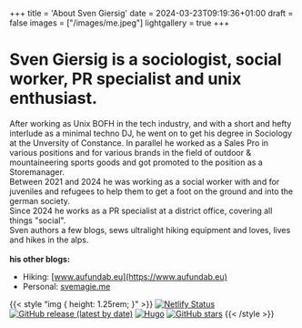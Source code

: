 +++
title = 'About Sven Giersig'
date = 2024-03-23T09:19:36+01:00
draft = false
images = ["/images/me.jpeg"]
lightgallery = true
+++

# Sven Giersig is a sociologist, social worker, PR specialist and unix enthusiast. 
After working as Unix BOFH in the tech industry, and with a short and hefty interlude as a minimal techno DJ, he went on to get his degree in Sociology at the Unversity of Constance. In parallel he worked as a Sales Pro in various positions and for various brands in the field of outdoor & mountaineering sports goods and got promoted to the position as a Storemanager.
</br>
Between 2021 and 2024 he was working as a social worker with and for juveniles and refugees to help them to get a foot on the ground and into the german society.
</br>
Since 2024 he works as a PR specialist at a district office, covering all things "social".
</br>
Sven authors a few blogs, sews ultralight hiking equipment and loves, lives and hikes in the alps.
</br>
</br>
**his other blogs:**
- Hiking: [www.aufundab.eu](https://www.aufundab.eu)
- Personal: [svemagie.me](https://svemagie.me)

{{< style “img { height: 1.25rem; }" >}}
 [![Netlify Status](https://api.netlify.com/api/v1/badges/54622e9b-5258-456e-a4ca-daa9af157cfb/deploy-status)](https://app.netlify.com/sites/svengiersig/deploys)
 [![GitHub release (latest by date)](https://img.shields.io/github/v/release/svemagie/giersig.eu?style=flat-square)](https://github.com/svemagie/giersig.eu/releases)
 [![Hugo](https://img.shields.io/badge/Hugo-%5E0.62.0-ff4088?style=flat-square&logo=hugo)](https://gohugo.io/)
 [![GitHub stars](https://img.shields.io/github/stars/svemagie/giersig.eu?style=social)](https://github.com/svemagie/giersig.eu)
{{< /style >}}
